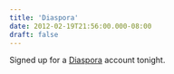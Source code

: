 ```yaml
---
title: 'Diaspora'
date: 2012-02-19T21:56:00.000-08:00
draft: false
---
```


Signed up for a [Diaspora](https://diasp.org/) account tonight.